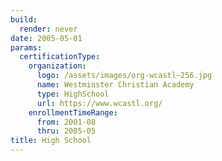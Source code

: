 ```yaml
---
build:
  render: never
date: 2005-05-01
params:
  certificationType:
    organization:
      logo: /assets/images/org-wcastl~256.jpg
      name: Westminster Christian Academy
      type: HighSchool
      url: https://www.wcastl.org/
    enrollmentTimeRange:
      from: 2001-08
      thru: 2005-05
title: High School
---
```

